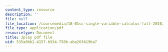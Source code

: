 ```yaml
---
content_type: resource
description: ''
file: null
file_location: /coursemedia/18-01sc-single-variable-calculus-fall-2010/535a0bb24157b934758baba26f419ba7_TpWQlKHPyJ4.pdf
file_type: application/pdf
resourcetype: Document
title: 3play pdf file
uid: 535a0bb2-4157-b934-758b-aba26f419ba7
---
```

